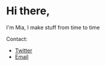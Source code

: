 <h1>Hi there,</h1>

<p>I'm Mia, I make stuff from time to time</p>
 
<p>Contact:</p>
<ul>
  <li><a href="https://twitter.com/miaroshi_">Twitter</a></li>
  <li><a href="mailto:miaroshi@pm.me">Email</a></li>
</ul>
